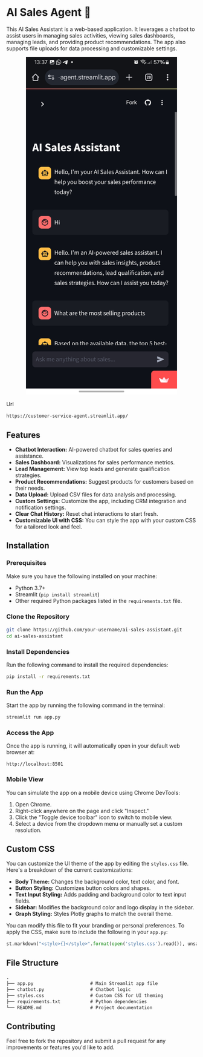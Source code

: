# AI Sales Agent 💼

This AI Sales Assistant is a web-based application. It leverages a chatbot to assist users in managing sales activities, viewing sales dashboards, managing leads, and providing product recommendations. The app also supports file uploads for data processing and customizable settings.

<div align="center">
    <img src="https://raw.githubusercontent.com/TuryahabwaPaul/customer-service-agent/main/Screenshot_20241018_133748_Chrome.jpg" alt="App Screenshot" width="400"/>
</div>


Url
```bash
https://customer-service-agent.streamlit.app/
```

## Features
- **Chatbot Interaction:** AI-powered chatbot for sales queries and assistance.
- **Sales Dashboard:** Visualizations for sales performance metrics.
- **Lead Management:** View top leads and generate qualification strategies.
- **Product Recommendations:** Suggest products for customers based on their needs.
- **Data Upload:** Upload CSV files for data analysis and processing.
- **Custom Settings:** Customize the app, including CRM integration and notification settings.
- **Clear Chat History:** Reset chat interactions to start fresh.
- **Customizable UI with CSS:** You can style the app with your custom CSS for a tailored look and feel.

## Installation

### Prerequisites
Make sure you have the following installed on your machine:
- Python 3.7+
- Streamlit (`pip install streamlit`)
- Other required Python packages listed in the `requirements.txt` file.

### Clone the Repository
```bash
git clone https://github.com/your-username/ai-sales-assistant.git
cd ai-sales-assistant
```

### Install Dependencies
Run the following command to install the required dependencies:
```bash
pip install -r requirements.txt
```

### Run the App
Start the app by running the following command in the terminal:
```bash
streamlit run app.py
```

### Access the App
Once the app is running, it will automatically open in your default web browser at:
```
http://localhost:8501
```

### Mobile View
You can simulate the app on a mobile device using Chrome DevTools:
1. Open Chrome.
2. Right-click anywhere on the page and click "Inspect."
3. Click the "Toggle device toolbar" icon to switch to mobile view.
4. Select a device from the dropdown menu or manually set a custom resolution.

## Custom CSS
You can customize the UI theme of the app by editing the `styles.css` file. Here's a breakdown of the current customizations:
- **Body Theme:** Changes the background color, text color, and font.
- **Button Styling:** Customizes button colors and shapes.
- **Text Input Styling:** Adds padding and background color to text input fields.
- **Sidebar:** Modifies the background color and logo display in the sidebar.
- **Graph Styling:** Styles Plotly graphs to match the overall theme.

You can modify this file to fit your branding or personal preferences. To apply the CSS, make sure to include the following in your `app.py`:
```python
st.markdown("<style>{}</style>".format(open('styles.css').read()), unsafe_allow_html=True)
```

## File Structure

```plaintext
.
├── app.py                     # Main Streamlit app file
├── chatbot.py                 # Chatbot logic
├── styles.css                 # Custom CSS for UI theming
├── requirements.txt           # Python dependencies
└── README.md                  # Project documentation
```

## Contributing
Feel free to fork the repository and submit a pull request for any improvements or features you'd like to add.

